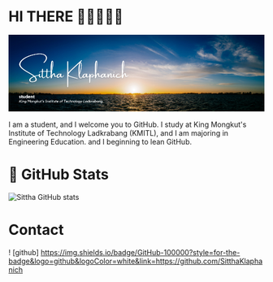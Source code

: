 # HI THERE 👋🏻👨🏻‍💻

![Alt text](./Images/1.png)

I am a student, and I welcome you to GitHub. I study at King Mongkut's Institute of Technology Ladkrabang (KMITL), and I am majoring in Engineering Education. 
and I beginning to lean GitHub.

# 🚀 GitHub Stats
![ Sittha GitHub stats](https://github-readme-stats.vercel.app/api?username=SitthaKlaphanich&show_icons=true&theme=transparent)

# Contact 

! [github] https://img.shields.io/badge/GitHub-100000?style=for-the-badge&logo=github&logoColor=white&link=https://github.com/SitthaKlaphanich

